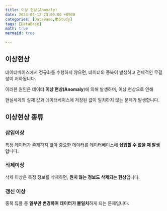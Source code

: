 ```yaml
---
title: 이상 현상(Anomaly)
date: 2024-04-12 23:00:00 +0900
categories: [DataBase,📚Study]
tags: [DataBase]
math: true
mermaid: true

---
```


## **이상현상**

데이터베이스에서 정규화를 수행하지 않으면, 데이터의 중복이 발생하고 전체적인 무결성이 저하됩니다. 

이러한 원인은 데이터 **이상 현상(Anomaly**)에 의해 발생하며, 이상 현상으로 인해  

현실세계의 실제 값과 데이터베이스에 저장된 값이 일치하지 않는 문제가 발생합니다.


## **이상현상 종류**

### **삽입이상**

특정 데이터가 존재하지 않아 중요한 데이터를 데이터베이스에 **삽입할 수 없을 때 발생**합니다.


### **삭제이상**

삭제 이상은 특정 정보를 삭제하면, **원치 않는 정보도 삭제되는 현상**입니다.

### **갱신 이상**

중복 튜플 중 **일부만 변경하여 데이터가 불일치**하게 되는 문제입니다.